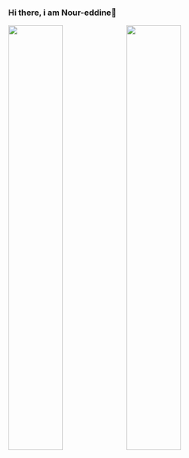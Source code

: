 ### Hi there, i am Nour-eddine👋

<img align="left" width="47%" src="https://github-readme-stats.vercel.app/api?username=Nour-eddineAE&theme=radical"/>
<img align="left" width="47%" src="https://github-readme-stats.vercel.app/api/top-langs/?username=Nour-eddineAE&theme=radical"/>

